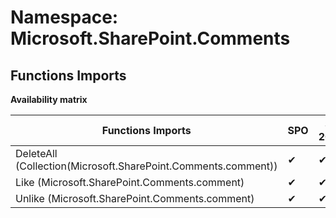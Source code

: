 # Namespace: Microsoft.SharePoint.Comments

## Functions Imports

**Availability matrix**

Functions Imports | SPO | SP 2019 | SP 2016 | SP 2013
----------|-----|---------|---------|--------
DeleteAll (Collection(Microsoft.SharePoint.Comments.comment)) | ✔ | ✔ | ✖ | ✖
Like (Microsoft.SharePoint.Comments.comment) | ✔ | ✔ | ✖ | ✖
Unlike (Microsoft.SharePoint.Comments.comment) | ✔ | ✔ | ✖ | ✖

